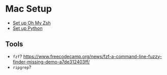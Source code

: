 # Mac Setup

- [Set up Oh My Zsh](shell)
- [Set up Python](python)

## Tools

- `fzf`? https://www.freecodecamp.org/news/fzf-a-command-line-fuzzy-finder-missing-demo-a7de312403ff/
- `ripgrep`?
